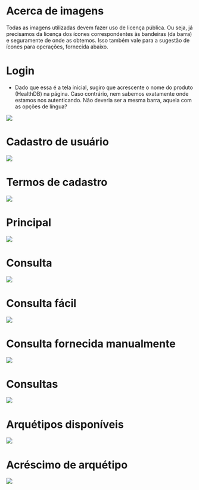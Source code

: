 # Acerca de imagens
Todas as imagens utilizadas devem fazer uso de licença pública. Ou seja, já precisamos da licença dos ícones correspondentes às bandeiras (da barra) e seguramente de onde as obtemos. Isso também vale para a sugestão de ícones para operações, fornecida abaixo.

# Login
- Dado que essa é a tela inicial, sugiro que acrescente o nome do produto (HealthDB) na página. Caso contrário, nem sabemos exatamente onde estamos nos autenticando. Não deveria ser a mesma barra, aquela com as opções de língua?

![](1-login.png)

# Cadastro de usuário

![](2-cadastro.png)

# Termos de cadastro
![](2.1-cadastro-termos.png)

# Principal

![](3-inicio.png)

# Consulta

![](4-consulta.png)

# Consulta fácil
![](4.1-consulta-facil.png)

# Consulta fornecida manualmente

![](4.2-consulta-manual.png)

# Consultas

![](5-consultas-records.png)

# Arquétipos disponíveis
![](6-arquetipos.png)

# Acréscimo de arquétipo
![](7-acrescenta-arquetipo.png)
